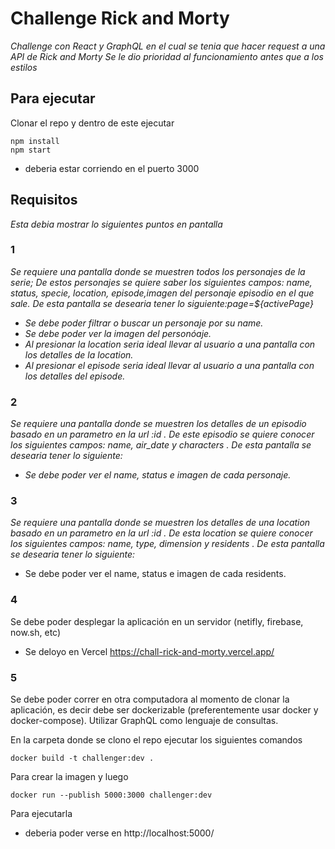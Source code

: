 # Challenge Rick and Morty
_Challenge con React y GraphQL en el cual se tenia que hacer request a una API de Rick and Morty
Se le dio prioridad al funcionamiento antes que a los estilos_

## Para ejecutar
Clonar el repo y dentro de este ejecutar

```
npm install
npm start
```
- deberia estar corriendo en el puerto 3000


## Requisitos
_Esta debia mostrar lo siguientes puntos en pantalla_

### 1
_Se requiere una pantalla donde se muestren todos los personajes de la serie; De estos personajes se quiere saber los siguientes campos: name, status, specie, location, episode,imagen del personaje episodio en el que sale. De esta pantalla se desearia tener lo siguiente:page=${activePage}_
 -  _Se debe poder filtrar o buscar un personaje por su name._
 -  _Se debe poder ver la imagen del personóaje._
 -  _Al presionar la location seria ideal llevar al usuario a una pantalla con los detalles de la location._
 -  _Al presionar el episode seria ideal llevar al usuario a una pantalla con los detalles del episode._

### 2
_Se requiere una pantalla donde se muestren los detalles de un episodio basado en un parametro en la url :id . De este episodio se quiere conocer los siguientes campos: name, air_date y characters . De esta pantalla se desearia tener lo siguiente:_
 -  _Se debe poder ver el name, status e imagen de cada personaje._

### 3 
_Se requiere una pantalla donde se muestren los detalles de una location basado en un parametro en la url :id . De esta location se quiere conocer los siguientes campos: name, type, dimension y residents . De esta pantalla se desearia tener lo siguiente:_
- Se debe poder ver el name, status e imagen de cada residents.

### 4
Se debe poder desplegar la aplicación en un servidor (netifly, firebase, now.sh, etc)

- Se deloyo en Vercel https://chall-rick-and-morty.vercel.app/

### 5
Se debe poder correr en otra computadora al momento de clonar la aplicación, es decir debe ser dockerizable (preferentemente usar docker y docker-compose).
Utilizar GraphQL como lenguaje de consultas.

En la carpeta donde se clono el repo ejecutar los siguientes comandos
```
docker build -t challenger:dev .
```
Para crear la imagen y luego
```
docker run --publish 5000:3000 challenger:dev
```
Para ejecutarla
- deberia poder verse en http://localhost:5000/
